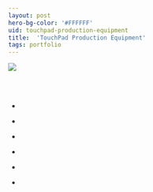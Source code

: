 ```yaml
---
layout: post
hero-bg-color: '#FFFFFF'
uid: touchpad-production-equipment
title:  'TouchPad Production Equipment'
tags: portfolio
---
```


<a href="{{ site.url }}/images/portfolio/touchpad-production-equipment/IMG_20180327_161334.jpg">
<img src = "{{ site.url }}/images/portfolio/touchpad-production-equipment/IMG_20180327_161334.jpg">
</a>


<div class="sqs-html-content">
 <p class="" style="white-space:pre-wrap;">
 </p>
</div>


<ul class="projects clearfix">
  <li>
    <div class="project" style='background-image: url(/images/portfolio/touchpad-production-equipment/IMG_20180516_201854.jpg)'>
      <a class="cover" href="{{ site.url }}/images/portfolio/touchpad-production-equipment/IMG_20180516_201854.jpg"></a>
    </div>
  </li>
  <li>
    <div class="project" style='background-image: url(/images/portfolio/touchpad-production-equipment/IMG_20180327_161239.jpg)'>
      <a class="cover" href="{{ site.url }}/images/portfolio/touchpad-production-equipment/IMG_20180327_161239.jpg"></a>
    </div>
  </li>
  <li>
    <div class="project" style='background-image: url(/images/portfolio/touchpad-production-equipment/IMG_20180327_161251.jpg)'>
      <a class="cover" href="{{ site.url }}/images/portfolio/touchpad-production-equipment/IMG_20180327_161251.jpg"></a>
    </div>
  </li>
  <li>
    <div class="project" style='background-image: url(/images/portfolio/touchpad-production-equipment/IMG_20180327_161244.jpg)'>
      <a class="cover" href="{{ site.url }}/images/portfolio/touchpad-production-equipment/IMG_20180327_161244.jpg"></a>
    </div>
  </li>
  <li>
    <div class="project" style='background-image: url(/images/portfolio/touchpad-production-equipment/IMG_20180327_161325.jpg)'>
      <a class="cover" href="{{ site.url }}/images/portfolio/touchpad-production-equipment/IMG_20180327_161325.jpg"></a>
    </div>
  </li>
  <li>
    <div class="project" style='background-image: url(/images/portfolio/touchpad-production-equipment/IMG_20180516_201846.jpg)'>
      <a class="cover" href="{{ site.url }}/images/portfolio/touchpad-production-equipment/IMG_20180516_201846.jpg"></a>
    </div>
  </li>
</ul>
<br>


